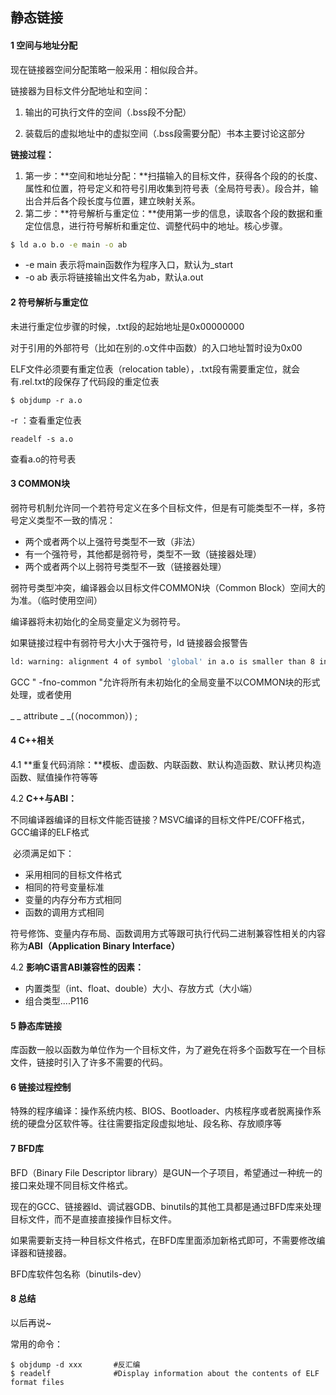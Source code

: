 ## 静态链接

#### 1 空间与地址分配

现在链接器空间分配策略一般采用：相似段合并。

链接器为目标文件分配地址和空间：

1. 输出的可执行文件的空间（.bss段不分配）

2. 装载后的虚拟地址中的虚拟空间（.bss段需要分配）书本主要讨论这部分

**链接过程：**

1. 第一步：**空间和地址分配：**扫描输入的目标文件，获得各个段的的长度、属性和位置，符号定义和符号引用收集到符号表（全局符号表）。段合并，输出合并后各个段长度与位置，建立映射关系。
2. 第二步：**符号解析与重定位：**使用第一步的信息，读取各个段的数据和重定位信息，进行符号解析和重定位、调整代码中的地址。核心步骤。

```bash
$ ld a.o b.o -e main -o ab
```

- -e main 表示将main函数作为程序入口，默认为_start
- -o ab 表示将链接输出文件名为ab，默认a.out

#### 2 符号解析与重定位

未进行重定位步骤的时候，.txt段的起始地址是0x00000000

对于引用的外部符号（比如在别的.o文件中函数）的入口地址暂时设为0x00

ELF文件必须要有重定位表（relocation table），.txt段有需要重定位，就会有.rel.txt的段保存了代码段的重定位表

```shell
$ objdump -r a.o
```

-r ：查看重定位表

```shell
readelf -s a.o
```

查看a.o的符号表

#### 3 COMMON块

弱符号机制允许同一个若符号定义在多个目标文件，但是有可能类型不一样，多符号定义类型不一致的情况：

- 两个或者两个以上强符号类型不一致（非法）
- 有一个强符号，其他都是弱符号，类型不一致（链接器处理）
- 两个或者两个以上弱符号类型不一致（链接器处理）

弱符号类型冲突，编译器会以目标文件COMMON块（Common Block）空间大的为准。（临时使用空间）

编译器将未初始化的全局变量定义为弱符号。

如果链接过程中有弱符号大小大于强符号，ld 链接器会报警告

```bash
ld: warning: alignment 4 of symbol 'global' in a.o is smaller than 8 in b.o
```

GCC " -fno-common "允许将所有未初始化的全局变量不以COMMON块的形式处理，或者使用

_ _ attribute _ _(（nocommon）) ;

#### 4 C++相关

4.1 **重复代码消除：**模板、虚函数、内联函数、默认构造函数、默认拷贝构造函数、赋值操作符等等

4.2 **C++与ABI：**

​		不同编译器编译的目标文件能否链接？MSVC编译的目标文件PE/COFF格式，GCC编译的ELF格式

​		必须满足如下：

- 采用相同的目标文件格式
- 相同的符号变量标准
- 变量的内存分布方式相同
- 函数的调用方式相同

符号修饰、变量内存布局、函数调用方式等跟可执行代码二进制兼容性相关的内容称为**ABI（Application Binary Interface）**

4.2 **影响C语言ABI兼容性的因素：**

- 内置类型（int、float、double）大小、存放方式（大小端）
- 组合类型....P116

#### 5 静态库链接

库函数一般以函数为单位作为一个目标文件，为了避免在将多个函数写在一个目标文件，链接时引入了许多不需要的代码。

#### 6 链接过程控制

特殊的程序编译：操作系统内核、BIOS、Bootloader、内核程序或者脱离操作系统的硬盘分区软件等。往往需要指定段虚拟地址、段名称、存放顺序等



#### 7 BFD库

BFD（Binary File Descriptor library）是GUN一个子项目，希望通过一种统一的接口来处理不同目标文件格式。

现在的GCC、链接器ld、调试器GDB、binutils的其他工具都是通过BFD库来处理目标文件，而不是直接直接操作目标文件。

如果需要新支持一种目标文件格式，在BFD库里面添加新格式即可，不需要修改编译器和链接器。

BFD库软件包名称（binutils-dev）

#### 8 总结

以后再说~

常用的命令：

```shell
$ objdump -d xxx       #反汇编
$ readelf              #Display information about the contents of ELF format files
```



